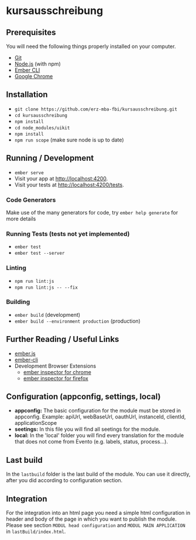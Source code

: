 # kursausschreibung

## Prerequisites

You will need the following things properly installed on your computer.

* [Git](https://git-scm.com/)
* [Node.js](https://nodejs.org/) (with npm)
* [Ember CLI](https://ember-cli.com/)
* [Google Chrome](https://google.com/chrome/)

## Installation

* `git clone https://github.com/erz-mba-fbi/kursausschreibung.git`
* `cd kursausschreibung`
* `npm install`
* `cd node_modules/uikit`
* `npm install`
* `npm run scope` (make sure node is up to date)

## Running / Development

* `ember serve`
* Visit your app at [http://localhost:4200](http://localhost:4200).
* Visit your tests at [http://localhost:4200/tests](http://localhost:4200/tests).

### Code Generators

Make use of the many generators for code, try `ember help generate` for more details

### Running Tests (tests not yet implemented)

* `ember test`
* `ember test --server`

### Linting

* `npm run lint:js`
* `npm run lint:js -- --fix`

### Building

* `ember build` (development)
* `ember build --environment production` (production)

## Further Reading / Useful Links

* [ember.js](https://emberjs.com/)
* [ember-cli](https://ember-cli.com/)
* Development Browser Extensions
  * [ember inspector for chrome](https://chrome.google.com/webstore/detail/ember-inspector/bmdblncegkenkacieihfhpjfppoconhi)
  * [ember inspector for firefox](https://addons.mozilla.org/en-US/firefox/addon/ember-inspector/)

## Configuration (appconfig, settings, local)

* **appconfig:** The basic configuration for the module must be stored in appconfig. Example: apiUrl, webBaseUrl, oauthUrl, instanceId, clientId, applicationScope
* **seetings:** In this file you will find all seetings for the module.
* **local:** In the 'local' folder you will find every translation for the module that does not come from Evento (e.g. labels, status, process...).

## Last build

In the `lastbuild` folder is the last build of the module. You can use it directly, after you did according to configuration section.

## Integration

For the integration into an html page you need a simple html configuration in header and body of the page in which you want to publish the module. Please see section `MODUL head configuration` and `MODUL MAIN APPLICATION` in `lastBuild/index.html`.
